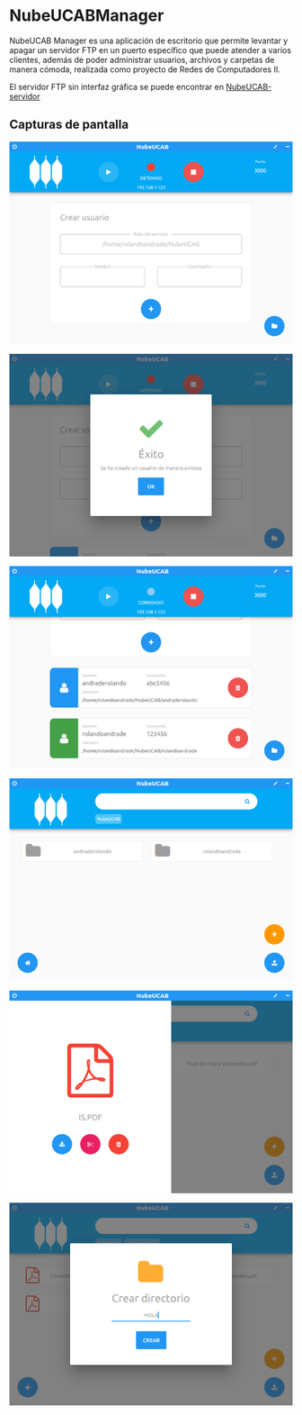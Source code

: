 # NubeUCABManager

NubeUCAB Manager es una aplicación de escritorio que permite levantar y apagar un servidor FTP en un puerto específico que puede atender a varios clientes, además de poder administrar usuarios, archivos y carpetas de manera cómoda, realizada como proyecto de Redes de Computadores II.

El servidor FTP sin interfaz gráfica se puede encontrar en [NubeUCAB-servidor](https://github.com/RolandoAndrade/NubeUCAB-servidor)

## Capturas de pantalla

![Captura 1](./screens/img1.png)

![Captura 2](./screens/img2.png)

![Captura 3](./screens/img3.png)

![Captura 4](./screens/img4.png)

![Captura 5](./screens/img5.png)

![Captura 6](./screens/img6.png)
